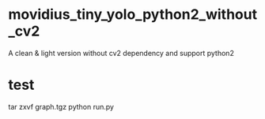 # movidius_tiny_yolo_python2_without_cv2
A clean &amp; light version without cv2 dependency and support python2

# test
tar zxvf graph.tgz
python run.py

